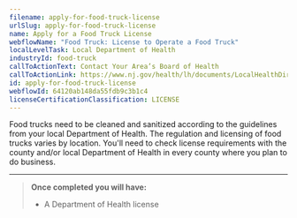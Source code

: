 ```yaml
---
filename: apply-for-food-truck-license
urlSlug: apply-for-food-truck-license
name: Apply for a Food Truck License
webflowName: "Food Truck: License to Operate a Food Truck"
localLevelTask: Local Department of Health
industryId: food-truck
callToActionText: Contact Your Area’s Board of Health
callToActionLink: https://www.nj.gov/health/lh/documents/LocalHealthDirectory.pdf
id: apply-for-food-truck-license
webflowId: 64120ab148da55fdb9c3b1c4
licenseCertificationClassification: LICENSE
---
```


Food trucks need to be cleaned and sanitized according to the guidelines from your local Department of Health. The regulation and licensing of food trucks varies by location. You'll need to check license requirements with the county and/or local Department of Health in every county where you plan to do business.

---

> **Once completed you will have:**
>
> - A Department of Health license
